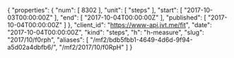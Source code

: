 {
  "properties": {
    "num": [
      8302
    ],
    "unit": [
      "steps"
    ],
    "start": [
      "2017-10-03T00:00:00Z"
    ],
    "end": [
      "2017-10-04T00:00:00Z"
    ],
    "published": [
      "2017-10-04T00:00:00Z"
    ]
  },
  "client_id": "https://www-api.jvt.me/fit",
  "date": "2017-10-04T00:00:00Z",
  "kind": "steps",
  "h": "h-measure",
  "slug": "2017/10/f0rph",
  "aliases": [
    "/mf2/bdb5fbb1-4649-4d6d-9f94-a5d02a4dbfb6/",
    "/mf2/2017/10/f0RpH"
  ]
}
